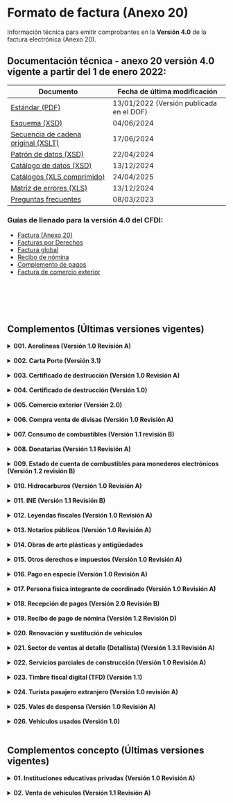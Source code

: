 # Formato de factura (Anexo 20)

 Información técnica para emitir comprobantes en la **Versión 4.0** de la factura electrónica (Anexo 20).


## Documentación técnica - anexo 20 versión 4.0 vigente a partir del 1 de enero 2022:

|Documento|Fecha de última modificación|
|---------|----------------------------|
|[Estándar (PDF)](Version%204.0/Anexo20_2022.pdf)|13/01/2022 (Versión publicada en el DOF)|
|[Esquema (XSD)](Version%204.0/cfdv40.xsd) | 04/06/2024|
|[Secuencia de cadena original (XSLT)](Version%204.0/cadenaoriginal_4_0.xslt)| 17/06/2024|
|[Patrón de datos (XSD)](Version%204.0/tdCFDI.xsd)| 22/04/2024|
|[Catálogo de datos (XSD)](Version%204.0/catCFDI.xsd)| 13/12/2024|
|[Catálogos (XLS comprimido)](Version%204.0/catCFDI_V_4_20250424.zip)| 24/04/2025|
|[Matriz de errores (XLS)](Version%204.0/Matriz%20de%20Errores/MatrizDeErrores_CFDI_v40_20241213.xls)| 13/12/2024|
|[Preguntas frecuentes](Version%204.0/Preguntas%20frecuentes/PregFrecCFDIVer4_0.pdf)|08/03/2023|


### Guías de llenado para la versión 4.0 del CFDI:

- [Factura (Anexo 20)](Version%204.0/Guias%20de%20llenado/Anexo_20_Guia_de_llenado_CFDI.pdf)
- [Facturas por Derechos](Version%204.0/Guias%20de%20llenado/Guia_llenadoCFDI_DPA.pdf)
- [Factura global](Version%204.0/Guias%20de%20llenado/Guia_llenado_CFDI_global.pdf)
- [Recibo de nómina](Version%204.0/Guias%20de%20llenado/Guia_llenado_Nomina.pdf)
- [Complemento de pagos](Version%204.0/Guias%20de%20llenado/Guia_llenado_pagos.pdf)
- [Factura de comercio exterior](Version%204.0/Guias%20de%20llenado/Guia_complemento_Comercio_Exterior.pdf)


</br></br>
</br></br>

## Complementos (Últimas versiones vigentes)
[comment]: <> (1. Aerolíneas)
<details>
    <summary><strong>001. Aerolíneas (Versión 1.0 Revisión A)</strong></summary>
    <p>Complemento al Comprobante Fiscal Digital por Internet (CFDI) para el manejo de datos de aerolíneas para pasajeros.</p>
    <ul>
        <li><a href="Complementos/001%20-%20Aerolíneas/Version%201.0%20revA/aerolineas.pdf" target="_blank">Estándar</a></li>
        <li><a href="Complementos/001%20-%20Aerolíneas/Version%201.0%20revA/aerolineas.xsd" target="_blank">Esquema</a></li>
        <li><a href="Complementos/001%20-%20Aerolíneas/Version%201.0%20revA/aerolineas.xslt" target="_blank">Secuencia cadena original (XSLT)</a></li>
    </ul>
</details></br>

[comment]: <> (2. Carta Porte)
<details>
    <summary><strong>002. Carta Porte (Versión 3.1)</strong></summary>
    <p>Complemento para incorporar al Comprobante Fiscal Digital por Internet (CFDI), la información relacionada a los bienes y/o mercancías, ubicaciones de origen, puntos intermedios y destinos, así como lo referente al medio por el que se transportan; que circulen por vía terrestre, férrea, aérea o naveguen por vía marítima; además de incluir el traslado de hidrocarburos y petrolíferos.</p>
    <ul>
        <li><a href="https://verificacfdi.facturaelectronica.sat.gob.mx/verificaccp/default.aspx" target="_blank">Verifica el complemento:</a> Te permite verificar el complemento Carta Porte y te da la certeza de que se encuentra registrado en los controles del SAT.</li>
        <li><a href="Complementos/002%20-%20Carta%20Porte/Versión%203.1/Carta_Porte_31.pdf" target="_blank">Estándar del complemento Carta Porte (PDF)</a></li>
        <li><a href="Complementos/002%20-%20Carta%20Porte/Versión%203.1/CartaPorte31.xsd" target="_blank">Esquema del complemento Carta Porte (XSD)</a></li>
        <li><a href="Complementos/002%20-%20Carta%20Porte/Versión%203.1/CartaPorte31.xslt" target="_blank">Secuencia cadena original (XSLT)</a></li>
        <li><a href="Complementos/002%20-%20Carta%20Porte/Versión%203.1/Complementos/002%20-%20Carta%20Porte/Versión%203.1/Matriz%20de%20Errores/Matriz_Errores_CCP_V31.xls" target="_blank">Matriz de errores (XLS)</a></li>
        <li><a href="Complementos/002%20-%20Carta%20Porte/Versión%203.1/catCartaPorte.xsd" target="_blank">Esquema de los catálogos (XSD)</a></li>
        <li><a href="Complementos/002%20-%20Carta%20Porte/Versión%203.1/Catálogos%20del%20complemento/CatalogosCartaPorte31.zip" target="_blank">Catálogos del complemento (XLSX en zip)</a></li>        
        <li>Instructivos de llenado:
            <ul>
                <li><a href="Complementos/002%20-%20Carta%20Porte/Versión%203.1/Instructivos%20de%20llenado/Instructivo_ComplementoCartaPorte_Autotransporte_31.pdf" target="_blank">Autotransporte</a></li>
                <li><a href="Complementos/002%20-%20Carta%20Porte/Versión%203.1/Instructivos%20de%20llenado/Instructivo_ComplementoCartaPorte_Maritimo_31.pdf" target="_blank">Marítimo</a></li>
                <li><a href="Complementos/002%20-%20Carta%20Porte/Versión%203.1/Instructivos%20de%20llenado/Instructivo_ComplementoCartaPorte_Aereo_31.pdf" target="_blank">Aéreo</a></li>
                <li><a href="Complementos/002%20-%20Carta%20Porte/Versión%203.1/Instructivos%20de%20llenado/Instructivo_ComplementoCartaPorte_Ferroviario_31.pdf" target="_blank">Ferroviario</a></li>
            </ul>
        </li>
    </ul>
</details></br>

[comment]: <> (3. Certificado de destrucción)
<details>
    <summary><strong>003. Certificado de destrucción (Versión 1.0 Revisión A)</strong></summary>
    <p>Complemento para incluir los datos de identificación de los CFDI generados en Registro Fiscal.</p>
    <ul>        
        <li><a href="Complementos/003%20-%20Certificado%20de%20destrucción/Version%201.0%20revA/certificadodedestruccion.pdf" target="_blank">Estándar</a></li>
        <li><a href="Complementos/003%20-%20Certificado%20de%20destrucción/Version%201.0%20revA/certificadodedestruccion.xsd" target="_blank">Esquema (XSD)</a></li>
        <li><a href="Complementos/003%20-%20Certificado%20de%20destrucción/Version%201.0%20revA/certificadodedestruccion.xslt" target="_blank">Secuencia cadena original (XSLT)</a></li>
        <li><a href="Complementos/003%20-%20Certificado%20de%20destrucción/Version%201.0%20revA/0909.AGSC.ACGSTME.PD.Catalogo.certificado.destruccion,0.pdf" target="_blank">Catálogos</a></li>
    </ul>
</details></br>

[comment]: <> (4. CFDI Registro fiscal)
<details>
    <summary><strong>004. Certificado de destrucción (Versión 1.0)</strong></summary>
    <p>Complemento para incorporar la información que integra el certificado de destrucción de vehículos destruidos por los centros de destrucción autorizados por el SAT.</p>
    <ul>        
        <li><a href="Complementos/004%20-%20CFDI%20Registro%20fiscal/Version%201.0/0874.AGSC.ACGSTME.PD.ComplementoCFDIRegistroFiscal1.0,0.pdf" target="_blank">Estándar</a></li>
        <li><a href="Complementos/004%20-%20CFDI%20Registro%20fiscal/Version%201.0/cfdiregistrofiscal.xsd" target="_blank">Esquema (XSD)</a></li>
        <li><a href="Complementos/004%20-%20CFDI%20Registro%20fiscal/Version%201.0/cfdiregistrofiscal.xslt" target="_blank">Secuencia cadena original (XSLT)</a></li>
    </ul>
</details></br>

[comment]: <> (5. Comercio exterior)
<details>
    <summary><strong>005. Comercio exterior (Versión 2.0)</strong></summary>
    <p>Complemento para incorporar la información en caso de exportación definitiva de mercancías.</p>
    <ul>        
        <li><a href="Complementos/005%20-%20Comercio%20Exterior/Version%202.0/EstandarComercioExterior_v20.pdf" target="_blank">Estándar</a></li>
        <li><a href="Complementos/005%20-%20Comercio%20Exterior/Version%202.0/ComercioExterior20.xsd" target="_blank">Esquema (XSD)</a></li>
        <li><a href="Complementos/005%20-%20Comercio%20Exterior/Version%202.0/ComercioExterior20.xslt" target="_blank">Secuencia cadena original (XSLT)</a></li>
        <li><a href="Complementos/005%20-%20Comercio%20Exterior/Version%202.0/Catálogos%20del%20complemento" target="_blank">Catálogos (XLS)</a></li>
        <li><a href="Complementos/005%20-%20Comercio%20Exterior/Version%202.0/catComExt.xsd" target="_blank">Esquema de catálogos (XSD)</a></li>
        <li><a href="Complementos/005%20-%20Comercio%20Exterior/Version%202.0/Matriz%20de%20Errores/Matriz_de_Errores_CCE_v2.0.xls" target="_blank">Matriz de errores (XLS)</a></li>
        <li><a href="Complementos/005%20-%20Comercio%20Exterior/Guía%20de%20llenado/Guia_complemento_Comercio_Exterior.pdf" target="_blank">Guía de llenado (PDF)</a></li>
    </ul>
</details></br>

[comment]: <> (6. Compra venta de divisas)
<details>
    <summary><strong>006. Compra venta de divisas (Versión 1.0 Revisión A)</strong></summary>
    <p>Complemento para identificar las operaciones de compra y venta de divisas que realizan los centros cambiarios y las casas de cambio; al hacer mención expresa de que los comprobantes se expiden por la compra, o bien, por la venta de divisas.</p>
    <ul>        
        <li><a href="Complementos/006%20-%20Compra%20venta%20de%20divisas%201.0%20revA/ComplementoDivisas1.0.pdf" target="_blank">Estándar</a></li>
        <li><a href="Complementos/006%20-%20Compra%20venta%20de%20divisas%201.0%20revA/divisas.xsd" target="_blank">Esquema (XSD)</a></li>
        <li><a href="Complementos/006%20-%20Compra%20venta%20de%20divisas%201.0%20revA/divisas.xslt" target="_blank">Secuencia cadena original (XSLT)</a></li>
        <li><a href="Complementos/006%20-%20Compra%20venta%20de%20divisas%201.0%20revA/Instructivo+para+generar+un+CFDI+Divisas.pdf" target="_blank">Instructivo</a></li>
    </ul>
</details></br>

[comment]: <> (7. Consumo de combustibles)
<details>
    <summary><strong>007. Consumo de combustibles (Versión 1.1 revisión B)</strong></summary>
    <p>Complemento para integrar al Comprobante Fiscal Digital por Internet (CFDI) la información de consumo de combustibles por monedero electrónico.</p>
    <ul>        
        <li><a href="Complementos/007%20-%20Consumo%20de%20combustibles%201.1%20revB/Estand_Combustible11+28122021.pdf" target="_blank">Estándar</a></li>
        <li><a href="Complementos/007%20-%20Consumo%20de%20combustibles%201.1%20revB/consumodeCombustibles11.xsd" target="_blank">Esquema (XSD)</a></li>
        <li><a href="Complementos/007%20-%20Consumo%20de%20combustibles%201.1%20revB/consumodeCombustibles11.xslt" target="_blank">Secuencia cadena original (XSLT)</a></li>
        <li><a href="Complementos/007%20-%20Consumo%20de%20combustibles%201.1%20revB/CatCombustibles11.xls" target="_blank">Catálogos (XLSX)</a></li>
        <li><a href="Complementos/007%20-%20Consumo%20de%20combustibles%201.1%20revB/catCombustible.xsd" target="_blank">Esquema de catálogos (XSD)</a></li>
    </ul>
</details></br>

[comment]: <> (8. Donatarias)
<details>
    <summary><strong>008. Donatarias (Versión 1.1 Revisión A)</strong></summary>
    <p>Complemento para incluir la información requerida por el Servicio de Administración Tributaria a las organizaciones civiles o fideicomisos autorizados para recibir donativos, que permite hacer deducibles los Comprobantes Fiscales Digitales por Internet (CFDI) a los donantes.</p>
    <ul>        
        <li><a href="Complementos/008%20-%20Donatarias%201.0%20revA/ComplementodonativosV1.1.pdf" target="_blank">Estándar</a></li>
        <li><a href="Complementos/008%20-%20Donatarias%201.0%20revA/donat11.xsd" target="_blank">Esquema (XSD)</a></li>
        <li><a href="Complementos/008%20-%20Donatarias%201.0%20revA/donat11.xslt" target="_blank">Secuencia cadena original (XSLT)</a></li>
        <li><a href="Complementos/008%20-%20Donatarias%201.0%20revA/Factura+Donativos+y+Esquemas+de+Cancelación+2024.pdf" target="_blank">Material de apoyo para elaborar una factura de donativos</a></li>
        <li><a href="http://omawww.sat.gob.mx/factura/Paginas/emite_organismospublicos.htm" target="_blank">Organismos públicos</a></li>
    </ul>
</details></br>

[comment]: <> (9. Estado de cuenta de combustibles para monederos electrónicos)
<details>
    <summary><strong>009. Estado de cuenta de combustibles para monederos electrónicos (Versión 1.2 revisión B)</strong></summary>
    <p>Complemento para integrar al Comprobante Fiscal Digital por Internet (CFDI) la información aplicable al estado de cuenta emitido por un prestador de servicios de monedero electrónico.</p>
    <ul>        
        <li><a href="Complementos/009%20-%20Estado%20de%20cuenta%20de%20combustibles%20para%20monederos%20electrónicos%201.2%20revB/Estand_Edo_Cuenta_Com12_B.pdf" target="_blank">Estándar</a></li>
        <li><a href="Complementos/009%20-%20Estado%20de%20cuenta%20de%20combustibles%20para%20monederos%20electrónicos%201.2%20revB/ecc12.xsd" target="_blank">Esquema (XSD)</a></li>
        <li><a href="Complementos/009%20-%20Estado%20de%20cuenta%20de%20combustibles%20para%20monederos%20electrónicos%201.2%20revB/ecc12.xslt" target="_blank">Secuencia cadena original (XSLT)</a></li>
        <li><a href="Complementos/009%20-%20Estado%20de%20cuenta%20de%20combustibles%20para%20monederos%20electrónicos%201.2%20revB/Matriz_errores_ECC12+(B)40.xls" target="_blank">Matriz de Errores</a></li>
        <li><a href="Complementos/009%20-%20Estado%20de%20cuenta%20de%20combustibles%20para%20monederos%20electrónicos%201.2%20revB/Catalogo_Combustibles12.xls" target="_blank">Catálogos (XLSX)</a></li>
        <li><a href="Complementos/009%20-%20Estado%20de%20cuenta%20de%20combustibles%20para%20monederos%20electrónicos%201.2%20revB/catCombustible.xsd" target="_blank">Esquema de catálogos (XSD)</a></li>
        <li><a href="https://www.sat.gob.mx/portal/public/tramites/monederos-electronicos" target="_blank">Padrón de emisores de monederos electrónicos de vales de despensa autorizados</a></li>
    </ul>
</details></br>

[comment]: <> (10. Hidrocarburos)
<details>
    <summary><strong>010. Hidrocarburos (Versión 1.0 Revisión A)</strong></summary>
    <p>Permite incorporar a la factura la información referente a los costos, gastos e inversiones realizadas, así como los ingresos percibidos por el operador de un consorcio petrolero.</p>
    <ul>        
        <li>Complemento para Gastos del consorcio derivados de la ejecución de un contrato de exploración o extracción de hidrocarburos
            <ul>
                <li><a href="Complementos/010%20-%20Hidrocarburos%201.0%20revA/Gastos/Estructura+Gastos+Hidrocarburos10_A.pdf" target="_blank">Estándar</a></li>
                <li><a href="Complementos/010%20-%20Hidrocarburos%201.0%20revA/Gastos/GastosHidrocarburos10.xsd" target="_blank">Esquema (XSD)</a></li>
                <li><a href="Complementos/010%20-%20Hidrocarburos%201.0%20revA/Gastos/GastosHidrocarburos10.xslt" target="_blank">Secuencia cadena original (XSLT)</a></li>
                <li><a href="Complementos/010%20-%20Hidrocarburos%201.0%20revA/Gastos/Matriz_Apoyo_A20_40_GCEH.XLS" target="_blank">Matriz de Errores</a></li>
                <li><a href="Complementos/010%20-%20Hidrocarburos%201.0%20revA/Gastos/CatGastosHidrocarburos.xls" target="_blank">Catálogos (XLSX)</a></li>
                <li><a href="Complementos/010%20-%20Hidrocarburos%201.0%20revA/Gastos/catHidrocarburos.xsd" target="_blank">Esquema de catálogos (XSD)</a></li>
            </ul>
        </li>
        <li>Complemento para Ingresos atribuibles a los integrantes de un consorcio derivados de la contraprestación de un contrato de exploración o extracción de hidrocarburos
            <ul>
                <li><a href="Complementos/010%20-%20Hidrocarburos%201.0%20revA/Ingresos/Estructura+Ingresos+Hidrocarburos10_A.pdf" target="_blank">Estándar</a></li>
                <li><a href="Complementos/010%20-%20Hidrocarburos%201.0%20revA/Ingresos/IngresosHidrocarburos.xsd" target="_blank">Esquema (XSD)</a></li>
                <li><a href="Complementos/010%20-%20Hidrocarburos%201.0%20revA/Ingresos/IngresosHidrocarburos.xslt" target="_blank">Secuencia cadena original (XSLT)</a></li>
                <li><a href="Complementos/010%20-%20Hidrocarburos%201.0%20revA/Ingresos/Matriz_Apoyo_A20_40_IEEH.XLS" target="_blank">Matriz de Errores</a></li>
                <li><a href="Complementos/010%20-%20Hidrocarburos%201.0%20revA/Ingresos/CatIngresosHidrocarburos.xls" target="_blank">Catálogos (XLSX)</a></li>
                <li><a href="Complementos/010%20-%20Hidrocarburos%201.0%20revA/Ingresos/catHidrocarburos.xsd" target="_blank">Esquema de catálogos (XSD)</a></li>                
            </ul>
        </li>       
    </ul>
</details></br>

[comment]: <> (11. INE)
<details>
    <summary><strong>011. INE (Versión 1.1 Revisión B)</strong></summary>
    <p>Complemento para incluir al Comprobante Fiscal Digital por Internet (CFDI) los datos que identifiquen el tipo de proceso al que van dirigidos los gastos que realizan los partidos o las Asociaciones Civiles.</p>
    <ul>        
        <li><a href="Complementos/011%20-%20INE%201.0%20revB/Complemento.INE.1.1.Actualizado.pdf" target="_blank">Estándar</a></li>
        <li><a href="Complementos/011%20-%20INE%201.0%20revB/ine11.xsd" target="_blank">Esquema (XSD)</a></li>
        <li><a href="Complementos/011%20-%20INE%201.0%20revB/ine11.xslt" target="_blank">Secuencia cadena original (XSLT)</a></li>
        <li><a href="Complementos/011%20-%20INE%201.0%20revB/Catalogos,0.xls" target="_blank">Catálogos (XLS)</a></li>
        <li><a href="Complementos/011%20-%20INE%201.0%20revB/MatrizdeerroresINE11.xls" target="_blank">Matriz de Errores (XLS)</a></li>
    </ul>
</details></br>

[comment]: <> (12. Leyendas fiscales)
<details>
    <summary><strong>012. Leyendas fiscales (Versión 1.0 Revisión A)</strong></summary>
    <p>Complemento para incluir leyendas previstas en disposiciones fiscales, distintas a las contenidas en el estándar de Comprobante Fiscal Digital por Internet (CFDI).</p>
    <ul>        
        <li><a href="Complementos/012%20-%20Leyendas%20fiscales%201.0%20revA/leyendasFisc.pdf" target="_blank">Estándar</a></li>
        <li><a href="Complementos/012%20-%20Leyendas%20fiscales%201.0%20revA/leyendasFisc.xsd" target="_blank">Esquema (XSD)</a></li>
        <li><a href="Complementos/012%20-%20Leyendas%20fiscales%201.0%20revA/leyendasFisc.xslt" target="_blank">Secuencia cadena original (XSLT)</a></li>
    </ul>
</details></br>

[comment]: <> (13. Notarios públicos)
<details>
    <summary><strong>013. Notarios públicos (Versión 1.0 Revisión A)</strong></summary>
    <p>Complemento para incluir al Comprobante Fiscal Digital por Internet (CFDI) información sobre el manejo de la enajenación de bienes inmuebles o servidumbres de paso con indemnización o contraprestación en una sola exhibición.</p>
    <ul>        
        <li><a href="Complementos/013%20-%20Notarios%20públicos%201.0%20revA/notariospublicos.pdf" target="_blank">Estándar</a></li>
        <li><a href="Complementos/013%20-%20Notarios%20públicos%201.0%20revA/notariospublicos.xsd" target="_blank">Esquema (XSD)</a></li>
        <li><a href="Complementos/013%20-%20Notarios%20públicos%201.0%20revA/notariospublicos.xslt" target="_blank">Secuencia cadena original (XSLT)</a></li>
        <li><a href="Complementos/013%20-%20Notarios%20públicos%201.0%20revA/CatalogoComplementoNotarios.pdf" target="_blank">Catálogos</a></li>
    </ul>
</details></br>

[comment]: <> (14. Obras de arte plásticas y antigüedades)
<details>
    <summary><strong>014. Obras de arte plásticas y antigüedades</strong></summary>
    <p>Complemento para incluir al Comprobante Fiscal Digital por Internet (CFDI) la información sobre el manejo de la enajenación de obras de artes plásticas y antigüedades.</p>
    <ul>        
        <li><a href="Complementos/014%20-%20Obras%20de%20arte%20plásticas%20y%20antigüedades%201.0%20revA/obrasarteantiguedades.pdf" target="_blank">Estándar</a></li>
        <li><a href="Complementos/014%20-%20Obras%20de%20arte%20plásticas%20y%20antigüedades%201.0%20revA/obrasarteantiguedades.xsd" target="_blank">Esquema (XSD)</a></li>
        <li><a href="Complementos/014%20-%20Obras%20de%20arte%20plásticas%20y%20antigüedades%201.0%20revA/obrasarteantiguedades.xslt" target="_blank">Secuencia cadena original (XSLT)</a></li>
        <li><a href="Complementos/014%20-%20Obras%20de%20arte%20plásticas%20y%20antigüedades%201.0%20revA/Catalogos_complemento_obras_arte.pdf" target="_blank">Catálogos</a></li>
    </ul>
</details></br>

[comment]: <> (15. Otros derechos e impuestos)
<details>
    <summary><strong>015. Otros derechos e impuestos (Versión 1.0 Revisión A)</strong></summary>
    <p>Complemento para incluir al Comprobante Fiscal Digital por Internet (CFDI) los impuestos locales.</p>
    <ul>        
        <li><a href="Complementos/015%20-%20Otros%20derechos%20e%20impuestos%201.0%20revA/EstandarImpuestolocal.pdf" target="_blank">Estándar</a></li>
        <li><a href="Complementos/015%20-%20Otros%20derechos%20e%20impuestos%201.0%20revA/implocal.xsd" target="_blank">Esquema (XSD)</a></li>
        <li><a href="Complementos/015%20-%20Otros%20derechos%20e%20impuestos%201.0%20revA/implocal.xslt" target="_blank">Secuencia cadena original (XSLT)</a></li>
    </ul>
</details></br>

[comment]: <> (16. Pago en especie)
<details>
    <summary><strong>016. Pago en especie (Versión 1.0 Revisión A)</strong></summary>
    <p>Complemento para la expedición de Comprobantes Fiscales Digitales por Internet (CFDI) por la donación en la facilidad fiscal de Pago en especie.</p>
    <ul>        
        <li><a href="Complementos/016%20-%20Pago%20en%20especie%201.0%20revA/pagoenespecie.pdf" target="_blank">Estándar</a></li>
        <li><a href="Complementos/016%20-%20Pago%20en%20especie%201.0%20revA/pagoenespecie.xsd" target="_blank">Esquema (XSD)</a></li>
        <li><a href="Complementos/016%20-%20Pago%20en%20especie%201.0%20revA/pagoenespecie.xslt" target="_blank">Secuencia cadena original (XSLT)</a></li>
    </ul>
</details></br>

[comment]: <> (17. Persona física integrante de coordinado)
<details>
    <summary><strong>017. Persona física integrante de coordinado (Versión 1.0 Revisión A)</strong></summary>
    <p>Complemento para incorporar al Comprobante Fiscal Digital por Internet (CFDI) los datos de identificación del vehículo que corresponda a personas físicas integrantes de coordinados que opten por pagar el impuesto individualmente, de conformidad con lo establecido por el artículo 83, séptimo párrafo de la Ley del Impuesto sobre la Renta.</p>
    <ul>        
        <li><a href="Complementos/017%20-%20Persona%20física%20integrante%20de%20coordinado%201.0%20revA/pfic.pdf" target="_blank">Estándar</a></li>
        <li><a href="Complementos/017%20-%20Persona%20física%20integrante%20de%20coordinado%201.0%20revA/pfic.xsd" target="_blank">Esquema (XSD)</a></li>
        <li><a href="Complementos/017%20-%20Persona%20física%20integrante%20de%20coordinado%201.0%20revA/pfic.xslt" target="_blank">Secuencia cadena original (XSLT)</a></li>
    </ul>
</details></br>

[comment]: <> (18. Recepción de pagos)
<details>
    <summary><strong>018. Recepción de pagos (Versión 2.0 Revisión B)</strong></summary>
    <p>Complemento para el Comprobante Fiscal Digital por Internet (CFDI) para registrar información sobre la recepción de pagos. El emisor de este complemento para recepción de pagos debe ser quien las leyes le obliguen a expedir comprobantes por los actos o actividades que realicen, por los ingresos que se perciban o por las retenciones de contribuciones que efectúen.</p>
    <ul>        
        <li><a href="Complementos/018%20-%20Recepción%20de%20pagos/Version%202.0%20Revision%20B/Complemento_de_Pagos20_RevB.pdf" target="_blank">Estándar</a></li>
        <li><a href="Complementos/018%20-%20Recepción%20de%20pagos/Version%202.0%20Revision%20B/Pagos20.xsd" target="_blank">Esquema (XSD)</a></li>
        <li><a href="Complementos/018%20-%20Recepción%20de%20pagos/Version%202.0%20Revision%20B/Pagos20.xslt" target="_blank">Secuencia cadena original (XSLT)</a></li>
        <li><a href="Complementos/018%20-%20Recepción%20de%20pagos/Version%202.0%20Revision%20B/catPagos.xls" target="_blank">Catálogos (XLS)</a></li>
        <li><a href="Complementos/018%20-%20Recepción%20de%20pagos/Version%202.0%20Revision%20B/catPagos.xsd" target="_blank">Esquema de catálogos (XSD)</a></li>
        <li><a href="Complementos/018%20-%20Recepción%20de%20pagos/Version%202.0%20Revision%20B/MatrizDeErrores_CRP_V20_RevB.xls" target="_blank">Matriz de errores (XLS)</a></li>
        <li><a href="Complementos/018%20-%20Recepción%20de%20pagos/Version%202.0%20Revision%20B/Guia_llenado_pagos.pdf" target="_blank">Guía de llenado (PDF)</a></li>
    </ul>
</details></br>

[comment]: <> (19. Recibo de pago de nómina)
<details>
    <summary><strong>019. Recibo de pago de nómina (Versión 1.2 Revisión D)</strong></summary>
    <p>Complemento para incorporar al Comprobante Fiscal Digital por Internet (CFDI) la información que ampara conceptos de ingresos por salarios, la prestación de un servicio personal subordinado o conceptos asimilados a salarios (Nómina).</p>
    <ul>        
        <li><a href="Complementos/019%20-%20Recibo%20de%20pago%20de%20nómina/Version%201.2%20Revision%20D/Estandar_nomina12_21022025_a1e0544e71.pdf" target="_blank">Estándar</a></li>
        <li><a href="Complementos/019%20-%20Recibo%20de%20pago%20de%20nómina/Version%201.2%20Revision%20D/nomina12.xsd" target="_blank">Esquema (XSD)</a></li>
        <li><a href="Complementos/019%20-%20Recibo%20de%20pago%20de%20nómina/Version%201.2%20Revision%20D/nomina12.xslt" target="_blank">Secuencia cadena original (XSLT)</a></li>
        <li><a href="Complementos/019%20-%20Recibo%20de%20pago%20de%20nómina/Version%201.2%20Revision%20D/cat_Nomina_b090dfb838.xls" target="_blank">Catálogos (XLS)</a></li>
        <li><a href="Complementos/019%20-%20Recibo%20de%20pago%20de%20nómina/Version%201.2%20Revision%20D/catNomina.xsd" target="_blank">Esquema de catálogos (XSD)</a></li>
        <li><a href="Complementos/019%20-%20Recibo%20de%20pago%20de%20nómina/Version%201.2%20Revision%20D/21022025_Matriz_Errores_Nomina_v12_Rev_D_d2be64697b.xls" target="_blank">Matriz de errores (XLS)</a></li>
        <li><a href="Complementos/019%20-%20Recibo%20de%20pago%20de%20nómina/Version%201.2%20Revision%20D/Guia_llenado_Nomina.pdf" target="_blank">Guía de llenado (PDF)</a></li>
    </ul>
</details></br>

[comment]: <> (20. Renovación y sustitución de vehículos)
<details>
    <summary><strong>020. Renovación y sustitución de vehículos</strong></summary>
    <p>Complemento para incorporar la información relativa a los estímulos por la renovación del parque vehicular del autotransporte y por el que se otorgan medidas para la sustitución de vehículos de autotransporte de pasaje y carga.</p>
    <ul>        
        <li><a href="Complementos/020%20-%20Renovación%20y%20sustitución%20de%20vehículos%201.0%20revA/renovacionysustitucionvehiculos.pdf" target="_blank">Estándar</a></li>
        <li><a href="Complementos/020%20-%20Renovación%20y%20sustitución%20de%20vehículos%201.0%20revA/renovacionysustitucionvehiculos.xsd" target="_blank">Esquema (XSD)</a></li>
        <li><a href="Complementos/020%20-%20Renovación%20y%20sustitución%20de%20vehículos%201.0%20revA/renovacionysustitucionvehiculos.xslt" target="_blank">Secuencia cadena original (XSLT)</a></li>
        <li><a href="Complementos/020%20-%20Renovación%20y%20sustitución%20de%20vehículos%201.0%20revA/Catalogo_ComplementoRenovacion_y_Sustitucion,0.pdf" target="_blank">Catálogos</a></li>
    </ul>
</details></br>

[comment]: <> (21. Sector de ventas al detalle - Detallista)
<details>
    <summary><strong>021. Sector de ventas al detalle (Detallista) (Versión 1.3.1 Revisión A)</strong></summary>
    <p>Complemento para la emisión y recepción de comprobantes fiscales digitales en el sector Retail.</p>
    <ul>        
        <li><a href="Complementos/021%20-%20(Detallista)%20Sector%20de%20ventas%20al%20detalle%201.3.1%20revA/Complementoventasadetalle.pdf" target="_blank">Estándar</a></li>
        <li><a href="Complementos/021%20-%20(Detallista)%20Sector%20de%20ventas%20al%20detalle%201.3.1%20revA/detallista.xsd" target="_blank">Esquema (XSD)</a></li>
        <li><a href="Complementos/021%20-%20(Detallista)%20Sector%20de%20ventas%20al%20detalle%201.3.1%20revA/detallista.xslt" target="_blank">Secuencia cadena original (XSLT)</a></li>
    </ul>
</details></br>

[comment]: <> (22. Servicios parciales de construcción)
<details>
    <summary><strong>022. Servicios parciales de construcción (Versión 1.0 Revisión A)</strong></summary>
    <p>Complemento para incorporar información de servicios parciales de construcción de inmuebles destinados a casa habitación.</p>
    <ul>        
        <li><a href="Complementos/022%20-%20Servicios%20parciales%20de%20construcción%201.0%20revA/ServiciosParcialesdeConstruccion.pdf" target="_blank">Estándar</a></li>
        <li><a href="Complementos/022%20-%20Servicios%20parciales%20de%20construcción%201.0%20revA/servicioparcialconstruccion.xsd" target="_blank">Esquema (XSD)</a></li>
        <li><a href="Complementos/022%20-%20Servicios%20parciales%20de%20construcción%201.0%20revA/servicioparcialconstruccion.xslt" target="_blank">Secuencia cadena original (XSLT)</a></li>
        <li><a href="Complementos/022%20-%20Servicios%20parciales%20de%20construcción%201.0%20revA/0907.AGSC.ACGSTME.PD.CatalogoEntidadesFederativas,0.pdf" target="_blank">Catálogos</a></li>
    </ul>
</details></br>

[comment]: <> (23. Timbre fiscal digital TFD)
<details>
    <summary><strong>023. Timbre fiscal digital (TFD) (Versión 1.1)</strong></summary>
    <p>Complemento que permite incluir información adicional del uso regulado por la autoridad y que esta se encuentre protegida por el sello digital en la factura, acredita la validez y certificación de una factura generada por el proveedor de certificación de CFDI, una vez timbrado el documento.</p>
    <ul>        
        <li><a href="Complementos/023%20-%20Timbre%20fiscal%20digital%20(TFD)/Version%201.1/Anexo20_2022.pdf" target="_blank">Estándar</a></li>
        <li><a href="Complementos/023%20-%20Timbre%20fiscal%20digital%20(TFD)/Version%201.1/TimbreFiscalDigitalv11.xsd" target="_blank">Esquema (XSD)</a></li>
        <li><a href="Complementos/023%20-%20Timbre%20fiscal%20digital%20(TFD)/Version%201.1/cadenaoriginal_TFD_1_1.xslt" target="_blank">Secuencia cadena original (XSLT)</a></li>
    </ul>
</details></br>

[comment]: <> (24. Turista pasajero extranjero)
<details>
    <summary><strong>024. Turista pasajero extranjero (Versión 1.0 revisión A)</strong></summary>
    <p>Complemento para integrar al Comprobante Fiscal Digital por Internet (CFDI) información sobre del manejo de datos de Turista pasajero extranjero.</p>
    <ul>        
        <li><a href="Complementos/024%20-%20Turista%20pasajero%20extranjero%201.0%20revA/ComplementoTuristaPasajeroExtranjero1.0.pdf" target="_blank">Estándar</a></li>
        <li><a href="Complementos/024%20-%20Turista%20pasajero%20extranjero%201.0%20revA/TuristaPasajeroExtranjero.xsd" target="_blank">Esquema (XSD)</a></li>
        <li><a href="Complementos/024%20-%20Turista%20pasajero%20extranjero%201.0%20revA/TuristaPasajeroExtranjero.xslt" target="_blank">Secuencia cadena original (XSLT)</a></li>
    </ul>
</details></br>

[comment]: <> (25. Vales de despensa)
<details>
    <summary><strong>025. Vales de despensa (Versión 1.0 Revisión A)</strong></summary>
    <p>Complemento para integrar al Comprobante Fiscal Digital por Internet (CFDI) la información emitida por un prestador de servicios de monedero electrónico de vales de despensa.</p>
    <ul>        
        <li><a href="Complementos/025%20-%20Vales%20de%20despensa%201.0%20revA/valesdespensa.pdf" target="_blank">Estándar</a></li>
        <li><a href="Complementos/025%20-%20Vales%20de%20despensa%201.0%20revA/valesdedespensa.xsd" target="_blank">Esquema (XSD)</a></li>
        <li><a href="Complementos/025%20-%20Vales%20de%20despensa%201.0%20revA/valesdedespensa.xslt" target="_blank">Secuencia cadena original (XSLT)</a></li>
        <li><a href="https://www.sat.gob.mx/portal/public/tramites/monederos-electronicos" target="_blank">Padrón de emisores de monederos electrónicos de vales de despensa autorizados</a></li>
    </ul>
</details></br>

[comment]: <> (26. Vehículos usados)
<details>
    <summary><strong>026. Vehículos usados (Versión 1.0)</strong></summary>
    <p>Complemento para incorporar la información de las operaciones de los contribuyentes que enajenen vehículos nuevos a personas físicas que no tributen en los términos de las Secciones I y II del Capítulo II del Título IV de la ley del ISR, y que reciban en contraprestación como resultados de esa enajenación un vehículo usado y dinero.</p>
    <ul>        
        <li><a href="Complementos/026%20-%20Vehículos%20usados%201.0/Vehiculousado.pdf" target="_blank">Estándar</a></li>
        <li><a href="Complementos/026%20-%20Vehículos%20usados%201.0/vehiculousado.xsd" target="_blank">Esquema (XSD)</a></li>
        <li><a href="Complementos/026%20-%20Vehículos%20usados%201.0/vehiculousado.xslt" target="_blank">Secuencia cadena original (XSLT)</a></li>
    </ul>
</details></br>





## Complementos concepto (Últimas versiones vigentes)
[comment]: <> (1. Instituciones educativas privadas)
<details>
    <summary><strong>01. Instituciones educativas privadas (Versión 1.0 Revisión A)</strong></summary>
    <p>Complemento concepto para la expedición de comprobantes fiscales por parte de instituciones educativas privadas, para los efectos del artículo primero y cuarto del decreto por el que se otorga un estímulo fiscal a las personas físicas en relación con los pagos por servicios educativos.</p>
    <ul>
        <li><a href="Complementos%20concepto/001%20-%20Instituciones%20educativas%20privadas/Version%201.0%20revA/iedu.pdf" target="_blank">Estándar</a></li>
        <li><a href="Complementos%20concepto/001%20-%20Instituciones%20educativas%20privadas/Version%201.0%20revA/iedu.xsd" target="_blank">Esquema</a></li>
        <li><a href="Complementos%20concepto/001%20-%20Instituciones%20educativas%20privadas/Version%201.0%20revA/iedu.xslt" target="_blank">Secuencia cadena original (XSLT)</a></li>
    </ul>
</details></br>

[comment]: <> (2. Venta de vehículos)
<details>
    <summary><strong>02. Venta de vehículos (Versión 1.1 Revisión A)</strong></summary>
    <p>Complemento concepto para la expedición de comprobantes fiscales por parte de instituciones educativas privadas, para los efectos del artículo primero y cuarto del decreto por el que se otorga un estímulo fiscal a las personas físicas en relación con los pagos por servicios educativos.</p>
    <ul>
        <li><a href="Complementos%20concepto/002%20-%20Venta%20de%20vehículos/Version%201.1%20revA/ventavehiculos11.pdf" target="_blank">Estándar</a></li>
        <li><a href="Complementos%20concepto/002%20-%20Venta%20de%20vehículos/Version%201.1%20revA/ventavehiculos11.xsd" target="_blank">Esquema</a></li>
        <li><a href="Complementos%20concepto/002%20-%20Venta%20de%20vehículos/Version%201.1%20revA/ventavehiculos11.xslt" target="_blank">Secuencia cadena original (XSLT)</a></li>
    </ul>
</details></br>
